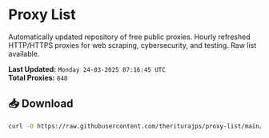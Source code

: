 # Proxy List

Automatically updated repository of free public proxies. Hourly refreshed HTTP/HTTPS proxies for web scraping, cybersecurity, and testing. Raw list available.

**Last Updated:** `Monday 24-03-2025 07:16:45 UTC`  
**Total Proxies:** `848`

## 📥 Download
```bash
curl -O https://raw.githubusercontent.com/theriturajps/proxy-list/main/proxies.txt
